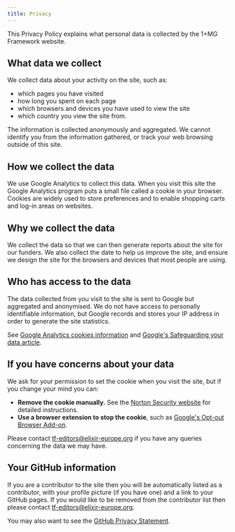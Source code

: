 ```yaml
---
title: Privacy
---
```


This Privacy Policy explains what personal data is collected by the 1+MG Framework website.


## What data we collect
We collect data about your activity on the site, such as:

  * which pages you have visited
  * how long you spent on each page
  * which browsers and devices you have used to view the site
  * which country you view the site from.

The information is collected anonymously and aggregated. We cannot identify you from the information gathered, or track your web browsing outside of this site.

## How we collect the data
We use Google Analytics to collect this data. When you visit this site the Google Analytics program puts a small file called a cookie in your browser. Cookies are widely used to store preferences and to enable shopping carts and log-in areas on websites.

## Why we collect the data
We collect the data so that we can then generate reports about the site for our funders. We also collect the date to help us improve the site, and ensure we design the site for the browsers and devices that most people are using.

## Who has access to the data
The data collected from you visit to the site is sent to Google but aggregated and anonymised. We do not have access to personally identifiable information, but Google records and stores your IP address in order to generate the site statistics.

See [Google Analytics cookies information](https://developers.google.com/analytics/devguides/collection/analyticsjs/cookie-usage) and [Google's Safeguarding your data article](https://support.google.com/analytics/answer/6004245?hl=en).

## If you have concerns about your data
We ask for your permission to set the cookie when you visit the site, but if you change your mind you can:

* **Remove the cookie manually.** See the [Norton Security website](https://us.norton.com/internetsecurity-privacy-how-to-clear-cookies.html) for detailed instructions.
* **Use a browser extension to stop the cookie**, such as [Google's Opt-out Browser Add-on](https://tools.google.com/dlpage/gaoptout).

Please contact [tf-editors@elixir-europe.org](mailto:tf-editors@elixir-europe.org) if you have any queries concerning the data we may have.

## Your GitHub information
If you are a contributor to the site then you will be automatically listed as a contributor, with your profile picture (if you have one) and a link to your GitHub pages. If you would like to be removed from the contributor list then please contact [tf-editors@elixir-europe.org](mailto:tf-editors@elixir-europe.org).

You may also want to see the [GitHub Privacy Statement](https://docs.github.com/en/github/site-policy/github-privacy-statement).
